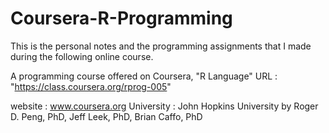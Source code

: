 Coursera-R-Programming
======================
This is the personal notes and the programming assignments that I made during the following online course.

A programming course offered on Coursera,
"R Language"
URL : "https://class.coursera.org/rprog-005"

website : www.coursera.org
University : John Hopkins University
by Roger D. Peng, PhD, Jeff Leek, PhD, Brian Caffo, PhD
